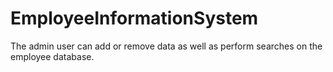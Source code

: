 # EmployeeInformationSystem

 The admin user can add or remove data as well as perform searches on the employee database.
